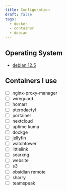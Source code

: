 ```yaml
---
title: Configuration
draft: false
tags:
  - docker
  - container
  - debian
---
```

## Operating System
- [debian 12.5](https://www.debian.org/News/2024/20240210)

## Containers I use
- [ ] nginx-proxy-manager
- [ ] wireguard
- [ ] homarr
- [ ] pterodactyl
- [ ] portainer
- [ ] nextcloud
- [ ] uptime kuma
- [ ] dockge
- [ ] jellyfin
- [ ] watchtower
- [ ] littlelink
- [ ] searxng
- [ ] website
- [ ] s3
- [ ] obsidian remote
- [ ] sharry
- [ ] teamspeak

